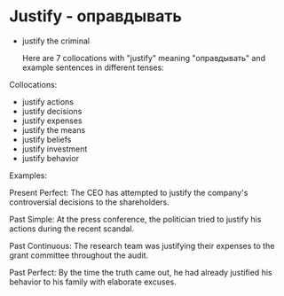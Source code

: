 # Justify - оправдывать

- justify the criminal

  Here are 7 collocations with "justify" meaning "оправдывать" and example sentences in different tenses:

Collocations:
- justify actions
- justify decisions
- justify expenses
- justify the means
- justify beliefs 
- justify investment
- justify behavior

Examples:

Present Perfect: The CEO has attempted to justify the company's controversial decisions to the shareholders.

Past Simple: At the press conference, the politician tried to justify his actions during the recent scandal.

Past Continuous: The research team was justifying their expenses to the grant committee throughout the audit.

Past Perfect: By the time the truth came out, he had already justified his behavior to his family with elaborate excuses.
